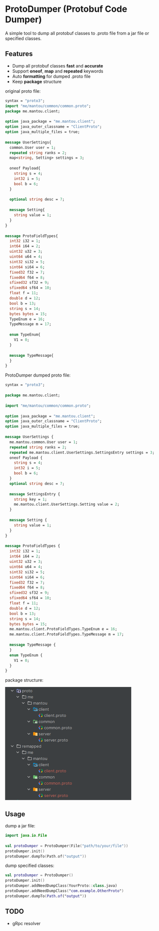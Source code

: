 # ProtoDumper (Protobuf Code Dumper)
A simple tool to dump all protobuf classes to .proto file from a jar file or specified classes.

## Features
- Dump all protobuf classes **fast** and **accurate**
- Support **oneof**, **map** and **repeated** keywords
- Auto **formatting** for dumped .proto file
- Keep **package** structure

original proto file:
```protobuf
syntax = "proto3";
import "me/mantou/common/common.proto";
package me.mantou.client;

option java_package = "me.mantou.client";
option java_outer_classname = "ClientProto";
option java_multiple_files = true;

message UserSettings{
  common.User user = 1;
  repeated string ranks = 2;
  map<string, Setting> settings = 3;

  oneof Payload{
    string s = 4;
    int32 i = 5;
    bool b = 6;
  }

  optional string desc = 7;

  message Setting{
    string value = 1;
  }
}

message ProtoFieldTypes{
  int32 i32 = 1;
  int64 i64 = 2;
  uint32 u32 = 3;
  uint64 u64 = 4;
  sint32 si32 = 5;
  sint64 si64 = 6;
  fixed32 f32 = 7;
  fixed64 f64 = 8;
  sfixed32 sf32 = 9;
  sfixed64 sf64 = 10;
  float f = 11;
  double d = 12;
  bool b = 13;
  string s = 14;
  bytes bytes = 15;
  TypeEnum e = 16;
  TypeMessage m = 17;

  enum TypeEnum{
    V1 = 0;
  }

  message TypeMessage{
  }
}
```
ProtoDumper dumped proto file:
```protobuf
syntax = "proto3";

package me.mantou.client;

import "me/mantou/common/common.proto";

option java_package = "me.mantou.client";
option java_outer_classname = "ClientProto";
option java_multiple_files = true;

message UserSettings {
  me.mantou.common.User user = 1;
  repeated string ranks = 2;
  repeated me.mantou.client.UserSettings.SettingsEntry settings = 3;
  oneof Payload {
    string s = 4;
    int32 i = 5;
    bool b = 6;
  }
  optional string desc = 7;

  message SettingsEntry {
    string key = 1;
    me.mantou.client.UserSettings.Setting value = 2;
  }

  message Setting {
    string value = 1;
  }
}

message ProtoFieldTypes {
  int32 i32 = 1;
  int64 i64 = 2;
  uint32 u32 = 3;
  uint64 u64 = 4;
  sint32 si32 = 5;
  sint64 si64 = 6;
  fixed32 f32 = 7;
  fixed64 f64 = 8;
  sfixed32 sf32 = 9;
  sfixed64 sf64 = 10;
  float f = 11;
  double d = 12;
  bool b = 13;
  string s = 14;
  bytes bytes = 15;
  me.mantou.client.ProtoFieldTypes.TypeEnum e = 16;
  me.mantou.client.ProtoFieldTypes.TypeMessage m = 17;

  message TypeMessage {
  }
  enum TypeEnum {
    V1 = 0;
  }
}
```

package structure:

![](/screenshots/001.png)

## Usage
dump a jar file:

```kotlin
import java.io.File

val protoDumper = ProtoDumper(File("path/to/your/file"))
protoDumper.init()
protoDumper.dumpTo(Path.of("output"))
```

dump specified classes:

```kotlin
val protoDumper = ProtoDumper()
protoDumper.init()
protoDumper.addNeedDumpClass(YourProto::class.java)
protoDumper.addNeedDumpClass("com.example.OtherProto")
protoDumper.dumpTo(Path.of("output"))
```

## TODO
- gRpc resolver